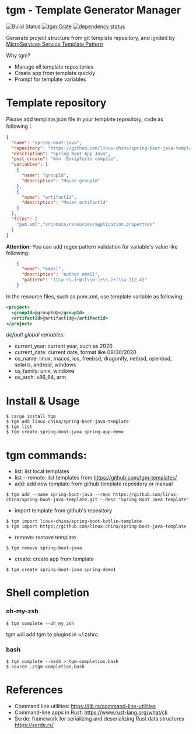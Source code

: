 tgm - Template Generator Manager
================================
![Build Status](https://img.shields.io/github/workflow/status/linux-china/tgm/Rust)
[![tgm Crate](https://img.shields.io/crates/v/tgm)](https://crates.io/crates/tgm)
[![dependency status](https://deps.rs/crate/tgm/0.10.0/status.svg)](https://deps.rs/crate/tgm/0.10.0)

Generate project structure from git template repository, 
and ignited by [MicroServices Service Template Pattern](https://microservices.io/patterns/service-template.html)

Why tgm?

* Manage all template repositories
* Create app from template quickly
* Prompt for template variables

# Template repository
Please add template.json file in your template repository, code as following：

```json
{
  "name": "spring-boot-java",
  "repository": "https://github.com/linux-china/spring-boot-java-template",
  "description": "Spring Boot App Java",
  "post_create": "mvn -DskipTests compile",
  "variables": [
    {
      "name": "groupId",
      "description": "Maven groupId"
    },
    {
      "name": "artifactId",
      "description": "Maven artifactId"
    }
  ],
  "files": [
    "pom.xml","src/main/resources/application.properties"
  ]
}
```

**Attention:** You can add regex pattern validation for variable's value like following:

```json
    {
      "name": "email",
      "description": "author email",
      "pattern": "[\\w-\\.]+@([\\w-]+\\.)+[\\w-]{2,4}"
    }
```

In the resource files, such as pom.xml, use template variable as following:

```xml
<project>
  <groupId>@groupId@</groupId>
  <artifactId>@artifactId@</artifactId>
</project>
```

*default global variables:*

* current_year: current year, such as 2020
* current_date: current date, format like 08/30/2020
* os_name: linux, macos, ios, freebsd, dragonfly, netbsd, openbsd, solaris, android, windows
* os_family: unix, windows
* os_arch: x86_64, arm

# Install & Usage

```
$ cargo install tgm
$ tgm add linux-china/spring-boot-java-template
$ tgm list
$ tgm create spring-boot-java spring-app-demo
```

# tgm commands:

* list: list local templates
* list --remote:  list templates from https://github.com/tgm-templates/
* add: add new template from github template repository or manual

```
$ tgm add --name spring-boot-java --repo https://github.com/linux-china/spring-boot-java-template.git --desc "Spring Boot Java template"
```

* import template from github's repository

```
$ tgm import linux-china/spring-boot-kotlin-template
$ tgm import https://github.com/linux-china/spring-boot-java-template
```

* remove: remove template

```
$ tgm remove spring-boot-java
```

* create: create app from template

```
$ tgm create spring-boot-java spring-demo1 
```

# Shell completion

### oh-my-zsh

```
$ tgm complete --oh_my_zsh
```

tgm will add tgm to plugins in ~/.zshrc.

### bash

```
$ tgm complete --bash > tgm-completion.bash
$ source ./tgm-completion.bash 
```

# References

* Command line utilities: https://lib.rs/command-line-utilities
* Command-line apps in Rust: https://www.rust-lang.org/what/cli
* Serde: framework for serializing and deserializing Rust data structures https://serde.rs/
